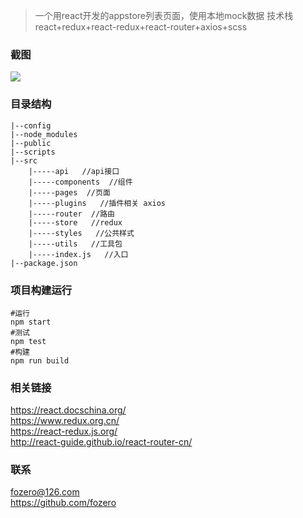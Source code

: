 > 一个用react开发的appstore列表页面，使用本地mock数据  技术栈 react+redux+react-redux+react-router+axios+scss

### 截图

![](https://github.com/shortscreen/applist.png)

### 目录结构
```
|--config    
|--node_modules
|--public
|--scripts
|--src
    |-----api   //api接口
    |-----components  //组件
    |-----pages  //页面
    |-----plugins   //插件相关 axios
    |-----router  //路由
    |-----store   //redux
    |-----styles   //公共样式
    |-----utils   //工具包
    |-----index.js   //入口
|--package.json
```

### 项目构建运行
```
#运行
npm start  
#测试
npm test  
#构建
npm run build  
```

### 相关链接
https://react.docschina.org/  
https://www.redux.org.cn/  
https://react-redux.js.org/  
http://react-guide.github.io/react-router-cn/


### 联系
fozero@126.com  
https://github.com/fozero